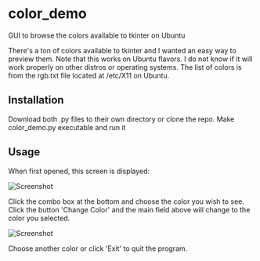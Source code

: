 # color_demo
GUI to browse the colors available to tkinter on Ubuntu

There's a ton of colors available to tkinter and I wanted an easy way to preview them.
Note that this works on Ubuntu flavors. I do not know if it will work properly on other 
distros or operating systems.
The list of colors is from the rgb.txt file located at /etc/X11 on Ubuntu.

## Installation

Download both .py files to their own directory or clone the repo.
Make color_demo.py executable and run it

## Usage

When first opened, this screen is displayed:

![Screenshot](/screenshot/color_demo1.png?raw=true "Screenshot")

Click the combo box at the bottom and choose the color you wish to see.
Click the button 'Change Color' and the main field above will change
to the color you selected.

![Screenshot](/screenshot/color_demo2.png?raw=true "Screenshot")

Choose another color or click 'Exit' to quit the program.



